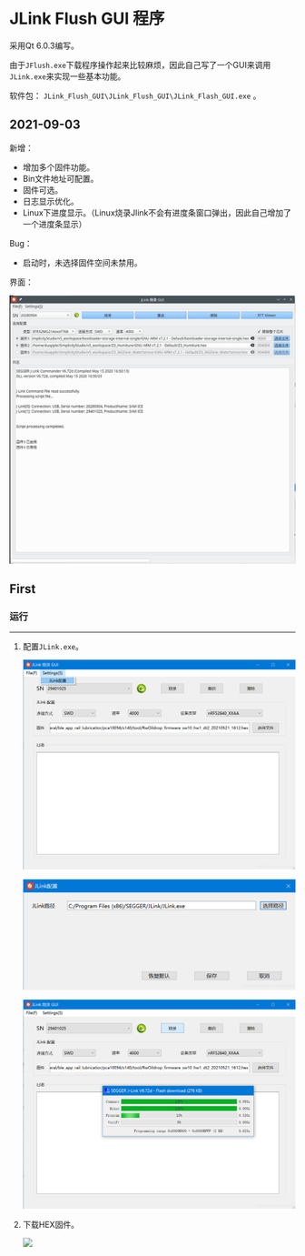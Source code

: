 # JLink Flush GUI 程序



采用Qt 6.0.3编写。

由于`JFlush.exe`下载程序操作起来比较麻烦，因此自己写了一个GUI来调用`JLink.exe`来实现一些基本功能。

软件包： `JLink_Flush_GUI\JLink_Flush_GUI\JLink_Flash_GUI.exe` 。



## 2021-09-03

新增：

* 增加多个固件功能。
* Bin文件地址可配置。
* 固件可选。
* 日志显示优化。
* Linux下进度显示。（Linux烧录Jlink不会有进度条窗口弹出，因此自己增加了一个进度条显示）

Bug：

* 启动时，未选择固件空间未禁用。

界面：

![ui](./image/README/ui_0902.png)



## First

### 运行

---

1. 配置`JLink.exe`。

   ![pic_ui](./image/README/ui.png)

   ![jlink_settings](./image/README/jlink_path_settings.png)

   ![download](./image/README/download.png)

2. 下载HEX固件。

   ![](D:\Code\gitee\Code\JLink_Flash_GUI\JLink_Flash_GUI\image\README\20210523165955733.png)
